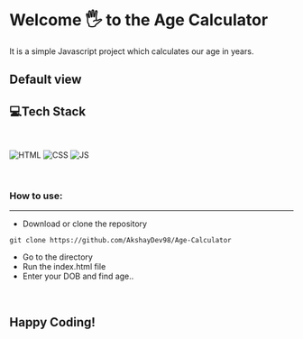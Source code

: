 
# Welcome 🖐 to the Age Calculator
It is a simple Javascript project which calculates our age in years.

## Default view


## 💻Tech Stack
<br>

![HTML](https://img.shields.io/badge/html5%20-%23E34F26.svg?&style=for-the-badge&logo=html5&logoColor=white)
![CSS](https://img.shields.io/badge/css3%20-%231572B6.svg?&style=for-the-badge&logo=css3&logoColor=white)
![JS](https://img.shields.io/badge/javascript%20-%23323330.svg?&style=for-the-badge&logo=javascript&logoColor=%23F7DF1E)

<br>

### How to use:

---

- Download or clone the repository

```
git clone https://github.com/AkshayDev98/Age-Calculator
```

- Go to the directory
- Run the index.html file
- Enter your DOB and find age..

<br>

## Happy Coding!
